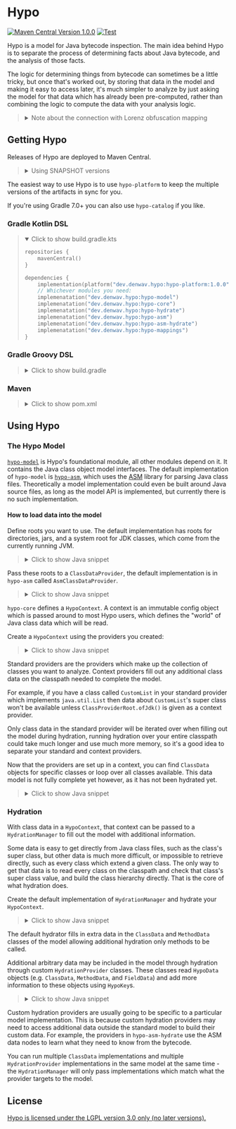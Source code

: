 Hypo
====

[![Maven Central Version 1.0.0](https://img.shields.io/badge/Maven_Central-1.0.0-blue?logo=apache-maven&style=flat)](https://search.maven.org/search?q=g:dev.denwav.hypo)
[![Test](https://github.com/DenWav/Hypo/actions/workflows/test.yml/badge.svg?branch=main)](https://github.com/DenWav/Hypo/actions/workflows/test.yml)

Hypo is a model for Java bytecode inspection. The main idea behind Hypo is to separate the process of determining
facts about Java bytecode, and the analysis of those facts.

The logic for determining things from bytecode can sometimes be a little tricky, but once that's worked out, by storing
that data in the model and making it easy to access later, it's much simpler to analyze by just asking the model for
that data which has already been pre-computed, rather than combining the logic to compute the data with your analysis
logic.

> <details>
> <summary>Note about the connection with Lorenz obfuscation mapping</summary>
>
> Hypo is not tied to Java obfuscation mapping analysis, but the primary purpose for Hypo is in the `hypo-mappings` module
> which uses Hypo and Lorenz for Java obfuscation mapping analysis using Hypo's bytecode analytical model. This is the
> only module (except for `hypo-test`) which uses Lorenz and the rest of Hypo can be used independently of that.
> </details>

## Getting Hypo

Releases of Hypo are deployed to Maven Central.

> <details>
> <summary>Using SNAPSHOT versions</summary>
> 
> You can also use the latest SNAPSHOT commit to `main` with Sonatype's snapshot repo:
> 
> ```kotlin
> repositories {
>     maven("https://s01.oss.sonatype.org/content/repositories/snapshots/")
> }
> ```
> </details>

The easiest way to use Hypo is to use `hypo-platform` to keep the multiple versions of the artifacts in sync for you.

If you're using Gradle 7.0+ you can also use `hypo-catalog` if you like.

### Gradle Kotlin DSL

> <details open>
> <summary>Click to show build.gradle.kts</summary>
> 
> ```kotlin
> repositories {
>     mavenCentral()
> }
> 
> dependencies {
>     implementation(platform("dev.denwav.hypo:hypo-platform:1.0.0"))
>     // Whichever modules you need:
>     implemenatation("dev.denwav.hypo:hypo-model")
>     implemenatation("dev.denwav.hypo:hypo-core")
>     implemenatation("dev.denwav.hypo:hypo-hydrate")
>     implemenatation("dev.denwav.hypo:hypo-asm")
>     implemenatation("dev.denwav.hypo:hypo-asm-hydrate")
>     implemenatation("dev.denwav.hypo:hypo-mappings")
> }
> ```
> </details>

### Gradle Groovy DSL

> <details>
> <summary>Click to show build.gradle</summary>
> 
> ```groovy
> repositories {
>     mavenCentral()
> }
> 
> dependencies {
>     implementation platform('dev.denwav.hypo:hypo-platform:1.0.0')
>     // Whichever modules you need:
>     implemenatation 'dev.denwav.hypo:hypo-model'
>     implemenatation 'dev.denwav.hypo:hypo-core'
>     implemenatation 'dev.denwav.hypo:hypo-hydrate'
>     implemenatation 'dev.denwav.hypo:hypo-asm'
>     implemenatation 'dev.denwav.hypo:hypo-asm-hydrate'
>     implemenatation 'dev.denwav.hypo:hypo-mappings'
> }
> ```
> </details>

### Maven

> <details>
> <summary>Click to show pom.xml</summary>
> 
> ```xml
> <project>
>     <dependencyManagement>
>         <dependencies>
>             <dependency>
>                 <groupId>dev.denwav.hypo</groupId>
>                 <artifactId>hypo-platform</artifactId>
>                 <version>1.0.0</version>
>             </dependency>
>         </dependencies>
>     </dependencyManagement>
> 
>     <!-- Whichever modules you need -->
>     <dependencies>
>         <dependency>
>             <groupId>dev.denwav.hypo</groupId>
>             <artifactId>hypo-model</artifactId>
>         </dependency>
>         <dependency>
>             <groupId>dev.denwav.hypo</groupId>
>             <artifactId>hypo-core</artifactId>
>         </dependency>
>         <dependency>
>             <groupId>dev.denwav.hypo</groupId>
>             <artifactId>hypo-hydrate</artifactId>
>         </dependency>
>         <dependency>
>             <groupId>dev.denwav.hypo</groupId>
>             <artifactId>hypo-asm</artifactId>
>         </dependency>
>         <dependency>
>             <groupId>dev.denwav.hypo</groupId>
>             <artifactId>hypo-asm-hydrate</artifactId>
>         </dependency>
>         <dependency>
>             <groupId>dev.denwav.hypo</groupId>
>             <artifactId>hypo-mappings</artifactId>
>         </dependency>
>     </dependencies>
> </project>
> ```
> </details>

## Using Hypo

### The Hypo Model

[`hypo-model`](hypo-model) is Hypo's foundational module, all other modules depend on it. It contains the Java class
object model interfaces. The default implementation of `hypo-model` is [`hypo-asm`](hypo-asm), which uses the
[ASM](https://asm.ow2.io/) library for parsing Java class files. Theoretically a model implementation could even be
built around Java source files, as long as the model API is implemented, but currently there is no such implementation.

#### How to load data into the model

Define roots you want to use. The default implementation has roots for directories, jars, and a system root for JDK
classes, which come from the currently running JVM.

> <details>
> <summary>Click to show Java snippet</summary>
> 
> ```java
> import dev.denwav.hypo.model.ClassProviderRoot;
> import java.nio.file.Path;
> import java.nio.file.Paths;
> 
> public class Example {
>     public static void main(String[] args) {
>         Path dirPath = Paths.get("someDir");
>         Path jarPath = Paths.get("someJar");
> 
>         try (
>             ClassProviderRoot dirRoot = ClassProviderRoot.fromDir(dirPath);
>             ClassProviderRoot jarRoot = ClassProviderRoot.fromJar(jarPath);
>             ClassProviderRoot jdkRoot = ClassProviderRoot.ofJdk()
>         ) {
>             ...
>         }
>     }
> }
> ```
> </details>

Pass these roots to a `ClassDataProvider`, the default implementation is in `hypo-asm` called `AsmClassDataProvider`.

> <details>
> <summary>Click to show Java snippet</summary>
> 
> ```java
> import dev.denwav.hypo.asm.AsmClassDataProvider;
> import dev.denwav.hypo.model.ClassDataProvider;
> import dev.denwav.hypo.model.ClassProviderRoot;
> 
> public class Example {
>     public static void main(String[] args) {
>         try (ClassDataProvider provider = AsmClassDataProvider.of(ClassProviderRoot.ofJdk())) {
>             ...
>         }
>     }
> }
> ```
> </details>

`hypo-core` defines a `HypoContext`. A context is an immutable config object which is passed around to most Hypo users,
which defines the "world" of Java class data which will be read.

Create a `HypoContext` using the providers you created:

> <details>
> <summary>Click to show Java snippet</summary>
> 
> ```java
> import dev.denwav.hypo.asm.AsmClassDataProvider;
> import dev.denwav.hypo.core.HypoContext;
> import dev.denwav.hypo.model.ClassProviderRoot;
> import java.nio.file.Path;
> import java.nio.file.Paths;
> 
> public class Example {
>     public static void main(String[] args) {
>         Path jarPath = Paths.get("someDir");
>         try (
>             HypoContext context = HypoContext.builder()
>                 .withProvider(AsmClassDataProvider.of(ClassProviderRoot.fromJar(jarPath)))
>                 .withContextProvider(AsmClassDataProvider.of(ClassProviderRoot.ofJdk()))
>                 .build()
>         ) {
>             ...
>         }
>     }
> }
> ```
> </details>

Standard providers are the providers which make up the collection of classes you want to analyze. Context providers
fill out any additional class data on the classpath needed to complete the model.

For example, if you have a class called `CustomList` in your standard provider which implements `java.util.List` then
data about `CustomList`'s super class won't be available unless `ClassProviderRoot.ofJdk()` is given as a context
provider.

Only class data in the standard provider will be iterated over when filling out the model during hydration, running
hydration over your entire classpath could take much longer and use much more memory, so it's a good idea to separate
your standard and context providers.

Now that the providers are set up in a context, you can find `ClassData` objects for specific classes or loop over all
classes available. This data model is not fully complete yet however, as it has not been hydrated yet.

> <details>
> <summary>Click to show Java snippet</summary>
> 
> ```java
> import dev.denwav.hypo.asm.AsmClassDataProvider;
> import dev.denwav.hypo.core.HypoContext;
> import dev.denwav.hypo.model.ClassProviderRoot;
> import java.nio.file.Path;
> import java.nio.file.Paths;
> 
> public class Example {
>     public static void main(String[] args) {
>         Path jarPath = Paths.get("someDir");
>         try (
>             HypoContext context = HypoContext.builder()
>                     .withProvider(AsmClassDataProvider.of(ClassProviderRoot.fromJar(jarPath)))
>                     .withContextProvider(AsmClassDataProvider.of(ClassProviderRoot.ofJdk()))
>                     .build()
>         ) {
>             ClassData exampleClassData = context.getProvider().findClass("com.example.ExampleClass");
>             for (ClassData classData : this.context.getProvider().allClasses()) {
>                 System.out.println(classData);
>             }
>         }
>     }
> }
> ```
> </details>

### Hydration

With class data in a `HypoContext`, that context can be passed to a `HydrationManager` to fill out the model with
additional information.

Some data is easy to get directly from Java class files, such as the class's super class, but other data is much more
difficult, or impossible to retrieve directly, such as every class which extend a given class. The only way to get that
data is to read every class on the classpath and check that class's super class value, and build the class hierarchy
directly. That is the core of what hydration does.

Create the default implementation of `HydrationManager` and hydrate your `HypoContext`.

> <details>
> <summary>Click to show Java snippet</summary>
> 
> ```java
> import dev.denwav.hypo.core.HypoContext;
> import dev.denwav.hypo.hydrate.HydrationManager;
> 
> public class Example {
>     public static void main(String[] args) {
>         // HypoContext building omitted for brevity
>         try (HypoContext context = HypoContext.buidler().build()) {
>             HydrationManager.createDefault().hydrate(context);
>         }
>     }
> }
> ```
> </details>

The default hydrator fills in extra data in the `ClassData` and `MethodData` classes of the model allowing additional
hydration only methods to be called.

Additional arbitrary data may be included in the model through hydration through custom `HydrationProvider` classes.
These classes read `HypoData` objects (e.g. `ClassData`, `MethodData`, and `FieldData`) and add more information to
these objects using `HypoKey`s.

> <details>
> <summary>Click to show Java snippet</summary>
> 
> ```java
> import dev.denwav.hypo.asm.hydrate.BridgeMethodHydrator;
> import dev.denwav.hypo.core.HypoContext;
> import dev.denwav.hypo.hydrate.generic.HypoHydration;
> import dev.denwav.hypo.hydrate.HydrationManager;
> 
> public class Example {
>     public static void main(String[] args) {
>         // HypoContext building omitted for brevity
>         try (HypoContext context = HypoContext.buidler().build()) {
>             HydrationManager.createDefault()
>                     .register(BridgeMethodHydrator.create())
>                     .hydrate(context);
> 
>             // Get additional data out of the model provided by the BridgeMethodHydrator
>             MethodData syntheticTargetMethod = context.getProvider()
>                     .findClass("com.example.ExampleClass")
>                     .methods("someMethod")
>                     .get(0)
>                     .get(HypoHydration.SYNTHETIC_TARGET);
>         }
>     }
> }
> ```
> </details>

Custom hydration providers are usually going to be specific to a particular model implementation. This is because custom
hydration providers may need to access additional data outside the standard model to build their custom data. For
example, the providers in `hypo-asm-hydrate` use the ASM data nodes to learn what they need to know from the bytecode.

You can run multiple `ClassData` implementations and multiple `HydrationProvider` implementations in the same model at
the same time - the `HydrationManager` will only pass implementations which match what the provider targets to the
model.

## License

[Hypo is licensed under the LGPL version 3.0 only (no later versions).](COPYING.lesser)
